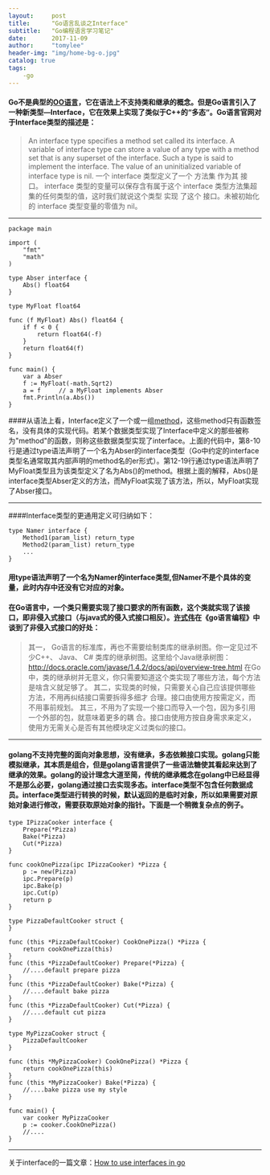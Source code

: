 ```yaml
---
layout:     post
title:      "Go语言乱谈之Interface"
subtitle:   "Go编程语言学习笔记"
date:       2017-11-09
author:     "tomylee"
header-img: "img/home-bg-o.jpg"
catalog: true
tags:
    -go
---
```


#### Go不是典型的[OO语言](https://baike.so.com/doc/6146835-6360018.html)，它在语法上不支持类和继承的概念。但是Go语言引入了一种新类型—Interface，它在效果上实现了类似于C++的“多态“。Go语言官网对于Interface类型的描述是：
>An interface type specifies a method set called its interface. A variable of interface type can store a value of any type with a method set that is any superset of the interface. Such a type is said to implement the interface. The value of an uninitialized variable of interface type is nil.
>一个 interface 类型定义了一个 方法集 作为其 接口。 interface 类型的变量可以保存含有属于这个 interface 类型方法集超集的任何类型的值，这时我们就说这个类型 实现 了这个 接口。未被初始化的 interface 类型变量的零值为 nil。

---

``` golang
package main

import (
    "fmt"
    "math"
)

type Abser interface {
    Abs() float64
}

type MyFloat float64

func (f MyFloat) Abs() float64 {
    if f < 0 {
        return float64(-f)
    }
    return float64(f)
}

func main() {
    var a Abser
    f := MyFloat(-math.Sqrt2)
    a = f     // a MyFloat implements Abser
    fmt.Println(a.Abs())
}
```
####从语法上看，Interface定义了一个或一组[method](http://blog.csdn.net/uudou/article/details/52412831)，这些method只有函数签名，没有具体的实现代码。若某个数据类型实现了Interface中定义的那些被称为"method"的函数，则称这些数据类型实现了interface。上面的代码中，第8-10行是通过type语法声明了一个名为Abser的interface类型（Go中约定的interface类型名通常取其内部声明的method名的er形式）。第12-19行通过type语法声明了MyFloat类型且为该类型定义了名为Abs()的method。根据上面的解释，Abs()是interface类型Abser定义的方法，而MyFloat实现了该方法，所以，MyFloat实现了Abser接口。

---
####Interface类型的更通用定义可归纳如下：
```golang
type Namer interface {
    Method1(param_list) return_type
    Method2(param_list) return_type
    ...
}
```
#### 用type语法声明了一个名为Namer的interface类型,但Namer不是个具体的变量，此时内存中还没有它对应的对象。
#### 在Go语言中，一个类只需要实现了接口要求的所有函数，这个类就实现了该接口，即非侵入式接口（与java式的侵入式接口相反）。[许式伟](https://baike.so.com/doc/7212629-7437327.html)在《go语言编程》中谈到了非侵入式接口的好处：
>其一， Go语言的标准库，再也不需要绘制类库的继承树图。你一定见过不少C++、 Java、 C# 类库的继承树图。这里给个Java继承树图：  http://docs.oracle.com/javase/1.4.2/docs/api/overview-tree.html  在Go中，类的继承树并无意义，你只需要知道这个类实现了哪些方法，每个方法是啥含义就足够了。 
其二，实现类的时候，只需要关心自己应该提供哪些方法，不用再纠结接口需要拆得多细才 合理。接口由使用方按需定义，而不用事前规划。 
其三，不用为了实现一个接口而导入一个包，因为多引用一个外部的包，就意味着更多的耦 合。接口由使用方按自身需求来定义，使用方无需关心是否有其他模块定义过类似的接口。

---
#### golang不支持完整的面向对象思想，没有继承，多态依赖接口实现。golang只能模拟继承，其本质是组合，但是golang语言提供了一些语法糖使其看起来达到了继承的效果。golang的设计理念大道至简，传统的继承概念在golang中已经显得不是那么必要，golang通过接口去实现多态。interface类型不包含任何数据成员。interface类型进行转换的时候，默认返回的是临时对象，所以如果需要对原始对象进行修改，需要获取原始对象的指针。下面是一个稍微复杂点的例子。
```golang
type IPizzaCooker interface {
    Prepare(*Pizza)
    Bake(*Pizza)
    Cut(*Pizza)
}
 
func cookOnePizza(ipc IPizzaCooker) *Pizza {
    p := new(Pizza)
    ipc.Prepare(p)
    ipc.Bake(p)
    ipc.Cut(p)
    return p
}
 
type PizzaDefaultCooker struct {
}
 
func (this *PizzaDefaultCooker) CookOnePizza() *Pizza {
    return cookOnePizza(this)
}
func (this *PizzaDefaultCooker) Prepare(*Pizza) {
    //....default prepare pizza
}
func (this *PizzaDefaultCooker) Bake(*Pizza) {
    //....default bake pizza
}
func (this *PizzaDefaultCooker) Cut(*Pizza) {
    //....default cut pizza
}
 
type MyPizzaCooker struct {
    PizzaDefaultCooker
}
 
func (this *MyPizzaCooker) CookOnePizza() *Pizza {
    return cookOnePizza(this)
}
func (this *MyPizzaCooker) Bake(*Pizza) {
    //....bake pizza use my style
}
 
func main() {
    var cooker MyPizzaCooker
    p := cooker.CookOnePizza()
    //....
}
```

---
关于interface的一篇文章：[How to use interfaces in go](http://jordanorelli.com/post/32665860244/how-to-use-interfaces-in-go)
